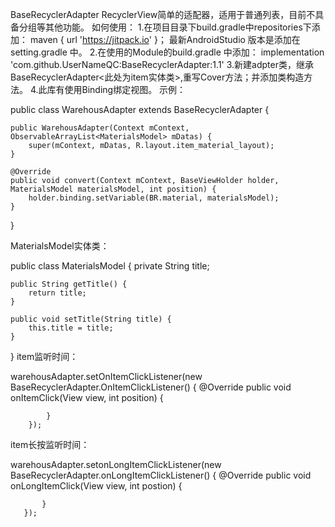 BaseRecyclerAdapter 
RecyclerView简单的适配器，适用于普通列表，目前不具备分组等其他功能。
如何使用：
1.在项目目录下build.gradle中repositories下添加：
    maven { url 'https://jitpack.io' }；
    最新AndroidStudio 版本是添加在setting.gradle 中。
2.在使用的Module的build.gradle 中添加：
    implementation 'com.github.UserNameQC:BaseRecyclerAdapter:1.1'
3.新建adpter类，继承BaseRecyclerAdapter<此处为item实体类>,重写Cover方法；并添加类构造方法。
4.此库有使用Binding绑定视图。
示例：

public class WarehousAdapter extends BaseRecyclerAdapter<MaterialsModel> {

    public WarehousAdapter(Context mContext, ObservableArrayList<MaterialsModel> mDatas) {
        super(mContext, mDatas, R.layout.item_material_layout);
    }

    @Override
    public void convert(Context mContext, BaseViewHolder holder, MaterialsModel materialsModel, int position) {
        holder.binding.setVariable(BR.material, materialsModel);
    }
}

MaterialsModel实体类：

public class MaterialsModel {
    private String title;

    public String getTitle() {
        return title;
    }

    public void setTitle(String title) {
        this.title = title;
    }
}
item监听时间：

warehousAdapter.setOnItemClickListener(new BaseRecyclerAdapter.OnItemClickListener() {
            @Override
            public void onItemClick(View view, int position) {
                
            }
        });
item长按监听时间：

warehousAdapter.setonLongItemClickListener(new BaseRecyclerAdapter.onLongItemClickListener() {
           @Override
           public void onLongItemClick(View view, int postion) {
               
           }
       });

